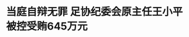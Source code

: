 <!DOCTYPE html>
<html lang="zh-CN">

<head>
    
<title>当庭自辩无罪 足协纪委会原主任王小平被控受贿645万元_腾讯新闻</title>
<meta name="keywords" content="王小平,中国足协,受贿罪,受贿,足协纪委会,中国足协纪律委员会,中国国家男子足球队">
<meta name="description" content="中国足球领域系列腐败案目前已进入收尾阶段，其中罕见出现被告人自辩无罪的个案。据财新社报道，中国足球协会纪律委员会原主任王小平被查已经两年，他被控受贿罪，2025年4月在湖北省松滋市法院进行了一审。据了解，检方指控其涉案金额为645万元，不过，王小平自辩无罪，辩护律师也做了无罪辩护。自2022年11月中国国家男子足...">
<meta name="author" content="腾讯网">
<meta name="copyright" content="Copyright 1998 - 2025 Tencent. All Rights Reserved">
<meta property="og:type" content="news" />

<meta property="og:title" content="当庭自辩无罪 足协纪委会原主任王小平被控受贿645万元_腾讯新闻" />
<meta property="og:description" content="中国足球领域系列腐败案目前已进入收尾阶段，其中罕见出现被告人自辩无罪的个案。据财新社报道，中国足球协会纪律委员会原主任王小平被查已经两年，他被控受贿罪，2025年4月在湖北省松滋市法院进行了一审。据了解，检方指控其涉案金额为645万元，不过，王小平自辩无罪，辩护律师也做了无罪辩护。自2022年11月中国国家男子足..." />
<meta property="og:url" content="https://news.qq.com/rain/a/20250525A063UB00" />
<meta property="og:image" content="https://inews.gtimg.com/om_ls/Ol6H6Nyrha23kIiIeX8xKJhyB3DNr0HAMlbUqHG9RQZmQAA_640330/0" />
<meta property="article:author" content="北京日报客户端" />
<meta property="article:published_time" content="2025-05-25 19:43:15" />
<meta property="category" content="politics" />

<meta name="baidu-site-verification" content="jJeIJ5X7pP" />
    <meta charset="utf-8" />
<meta http-equiv="X-UA-Compatible" content="IE=Edge" />
<meta name="viewport" content="width=device-width, initial-scale=1, shrink-to-fit=no" />
<link rel="dns-prefetch" href="mat1.gtimg.com">
<link rel="dns-prefetch" href="i.news.qq.com">
<link rel="shortcut icon" href="https://mat1.gtimg.com/qqcdn/qqindex2021/favicon.ico">
<script nomodule="true" src="https://mat1.gtimg.com/qqcdn/qqindex2021/common-static/20240515201444/core3-37-1.min.js"></script>
<script>
  try {
    if (!window.IntersectionObserver) {
      var observerScript = document.createElement('script');
      observerScript.src = "https://mat1.gtimg.com/qqcdn/qqindex2021/common-static/20241024141058/intersection-observer-polyfill.js";
      document.head.appendChild(observerScript);
    }
  } catch (error) {}
</script>

<script>
  try {
    if (!Element.prototype.scrollTo) {
      var scrollScript = document.createElement('script');
      scrollScript.src = "https://mat1.gtimg.com/qqcdn/qqindex2021/common-static/20241025153001/scroll-behavior-polyfill.js";
      document.head.appendChild(scrollScript);
    }
  } catch (error) {}
</script>
<script>
  try {
    if ('scrollRestoration' in window.history) {
      window.history.scrollRestoration = 'manual';
    }
    window.isPcClient = Boolean(window.electron) && (
      window.navigator.userAgent.indexOf('pc-client') > 0 ||
      window.navigator.userAgent.indexOf('TencentNews') > 0
    );
  } catch {}
</script>
<script>
  try {
    if (window.isPcClient) {
      var bodyStyle = document.createElement('style');
      bodyStyle.innerText = 'body{ zoom: 0.95 }';
      document.head.appendChild(bodyStyle);
    }
  } catch {}
</script>
<script>
  window.DATA = {"url":"https://view.inews.qq.com/a/20250525A063UB00","article_id":"20250525A063UB00","article_type":"0","title":"当庭自辩无罪 足协纪委会原主任王小平被控受贿645万元","desc":"中国足球领域系列腐败案目前已进入收尾阶段，其中罕见出现被告人自辩无罪的个案。据财新社报道，中国足球协会纪律委员会原主任王小平被查已经两年，他被控受贿罪，2025年4月在湖北省松滋市法院进行了一审。据了解，检方指控其涉案金额为645万元，不过，王小平自辩无罪，辩护律师也做了无罪辩护。自2022年11月中国国家男子足...","iNewsRecommendLevel":1,"abstract":"中国足球领域系列腐败案目前已进入收尾阶段，其中罕见出现被告人自辩无罪的个案。据财新社报道，中国足球协会纪律委员会原主任王小平被查已经两年，他被控受贿罪，2025年4月在湖北省松滋市法院进行了一审。据了解，检方指控其涉案金额为645万元，不过，王小平自辩无罪，辩护律师也做了无罪辩护。自2022年11月中国国家男子足...","catalog1":"politics","ad_channel_sign":"news","introduction":"","media":"北京日报客户端","media_id":"5109679","pubtime":"2025-05-25 19:43:15","comment_id":"8414773279","political":0,"cmsId":"20250525A063UB00","cms_id":"20250525A063UB00","closeAllAd":0,"closeAllFavorite":false,"originContent":{"directory":{"ai_list":null,"enable":2,"list":null},"text":"\u003cdiv class=\"rich_media_content\"\u003e\u003c!--NO_AD_ERROR_2--\u003e\u003cp\u003e中国足球领域系列腐败案目前已进入收尾阶段，其中罕见出现被告人自辩无罪的个案。据财新社报道，中国足球协会纪律委员会原主任王小平被查已经两年，他被控受贿罪，2025年4月在湖北省松滋市法院进行了一审。据了解，检方指控其涉案金额为645万元，不过，王小平自辩无罪，辩护律师也做了无罪辩护。\u003c!--NO_AD_0--\u003e\u003c!--EOP_0--\u003e\u003c/p\u003e\u003c!--PARAGRAPH_0--\u003e\n\u003cfigure class=\"image\"\u003e\u003c!--IMG_0--\u003e\n\u003cfigcaption contenteditable=\"false\"\u003e\u003c/figcaption\u003e\n\u003c/figure\u003e\n\u003cp\u003e自2022年11月中国国家男子足球队原主教练\u003c!--VERTICAL_CARD_BEGIN_0--\u003e李铁\u003c!--VERTICAL_CARD_END_0--\u003e官宣被查以来，本轮足坛反腐共有14名曾在中国足协系统任职的中高管理层或教练员落马，其中绝大多数已有司法进展披露。据了解，王小平案争议巨大，其被移交检察院后即翻供，否认受贿。控辩双方对罪与非罪的分歧明显，故案件进展缓慢。\u003c!--NO_AD_1--\u003e\u003c!--EOP_1--\u003e\u003c/p\u003e\u003c!--PARAGRAPH_1--\u003e\n\u003cp\u003e王小平，1982年毕业于北京体育学院。曾任中国足协纪律委员会主任，\u003c!--SECURE_LINK_BEGIN_0--\u003e中国政法大学\u003c!--SECURE_LINK_END_0--\u003e体育法研究中心教授。\u003c/p\u003e\n\u003cp\u003e2023年3月，王小平涉嫌严重违法，接受中央纪委国家监委驻国家体育总局纪检监察组和湖北省监委监察调查。2023年9月，王小平被移送检察机关。\u003c!--NO_AD_2--\u003e\u003c!--EOP_2--\u003e\u003c!--NO_AD_3--\u003e\u003c!--EOP_3--\u003e\u003c!--NO_AD_4--\u003e\u003c!--EOP_4--\u003e\u003c/p\u003e\u003c!--PARAGRAPH_4--\u003e\u003c!--PARAGRAPH_3--\u003e\u003c!--PARAGRAPH_2--\u003e\u003cp class=\"luokuan\" style=\"text-indent: 0\"\u003e\u003cstrong\u003e来源：京报体育\u003c/strong\u003e\u003c/p\u003e\u003cp class=\"luokuan\" style=\"text-indent: 0\"\u003e\u003cstrong\u003e记者：李立\u003c/strong\u003e\u003c/p\u003e\u003cstyle\u003e.rich_media_content{--news-tabel-th-night-color: #444444;--news-font-day-color: #333;--news-font-night-color: #d9d9d9;--news-bottom-distance: 22px}.rich_media_content p:not([data-exeditor-arbitrary-box=image-box]){letter-spacing:.5px;line-height:30px;margin-bottom:var(--news-bottom-distance);word-wrap:break-word}.rich_media_content{color:var(--news-font-day-color);font-size:18px}@media(prefers-color-scheme:dark){body:not([data-weui-theme=light]):not([dark-mode-disable=true]) .rich_media_content p:not([data-exeditor-arbitrary-box=image-box]){letter-spacing:.5px;line-height:30px;margin-bottom:var(--news-bottom-distance);word-wrap:break-word}body:not([data-weui-theme=light]):not([dark-mode-disable=true]) .rich_media_content{color:var(--news-font-night-color)}}.data_color_scheme_dark .rich_media_content p:not([data-exeditor-arbitrary-box=image-box]){letter-spacing:.5px;line-height:30px;margin-bottom:var(--news-bottom-distance);word-wrap:break-word}.data_color_scheme_dark .rich_media_content{color:var(--news-font-night-color)}.data_color_scheme_dark .rich_media_content{font-size:18px}.rich_media_content p[data-exeditor-arbitrary-box=image-box]{margin-bottom:11px}.rich_media_content\u003ediv:not(.qnt-video),.rich_media_content\u003esection{margin-bottom:var(--news-bottom-distance)}.rich_media_content hr{margin-bottom:var(--news-bottom-distance)}.rich_media_content .link_list{margin:0;margin-top:20px;min-height:0!important}.rich_media_content blockquote{background:#f9f9f9;border-left:6px solid #ccc;margin:1.5em 10px;padding:.5em 10px}.rich_media_content blockquote p{margin-bottom:0!important}.data_color_scheme_dark .rich_media_content blockquote{background:#323232}@media(prefers-color-scheme:dark){body:not([data-weui-theme=light]):not([dark-mode-disable=true]) .rich_media_content blockquote{background:#323232}}.rich_media_content ol[data-ex-list]{--ol-start: 1;--ol-list-style-type: decimal;list-style-type:none;counter-reset:olCounter calc(var(--ol-start,1) - 1);position:relative}.rich_media_content ol[data-ex-list]\u003eli\u003e:first-child::before{content:counter(olCounter,var(--ol-list-style-type)) '. ';counter-increment:olCounter;font-variant-numeric:tabular-nums;display:inline-block}.rich_media_content ul[data-ex-list]{--ul-list-style-type: circle;list-style-type:none;position:relative}.rich_media_content ul[data-ex-list].nonUnicode-list-style-type\u003eli\u003e:first-child::before{content:var(--ul-list-style-type) ' ';font-variant-numeric:tabular-nums;display:inline-block;transform:scale(0.5)}.rich_media_content ul[data-ex-list].unicode-list-style-type\u003eli\u003e:first-child::before{content:var(--ul-list-style-type) ' ';font-variant-numeric:tabular-nums;display:inline-block;transform:scale(0.8)}.rich_media_content ol:not([data-ex-list]){padding-left:revert}.rich_media_content ul:not([data-ex-list]){padding-left:revert}.rich_media_content table{display:table;border-collapse:collapse;margin-bottom:var(--news-bottom-distance)}.rich_media_content table th,.rich_media_content table td{word-wrap:break-word;border:1px solid #ddd;white-space:nowrap;padding:2px 5px}.rich_media_content table th{font-weight:700;background-color:#f0f0f0;text-align:left}.rich_media_content table p{margin-bottom:0!important}.data_color_scheme_dark .rich_media_content table th{background:var(--news-tabel-th-night-color)}@media(prefers-color-scheme:dark){body:not([data-weui-theme=light]):not([dark-mode-disable=true]) .rich_media_content table th{background:var(--news-tabel-th-night-color)}}.rich_media_content .qqnews_image_desc,.rich_media_content p[type=om-image-desc]{line-height:20px!important;text-align:center!important;font-size:14px!important;color:#666!important}.rich_media_content div[data-exeditor-arbitrary-box=wrap]:not([data-exeditor-arbitrary-box-special-style]){max-width:100%}.rich_media_content .qqnews-content{--wmfont: 0;--wmcolor: transparent;font-size:var(--wmfont);color:var(--wmcolor);line-height:var(--wmfont)!important;margin-bottom:var(--wmfont)!important}.rich_media_content .qqnews_sign_emphasis{background:#f7f7f7}.rich_media_content .qqnews_sign_emphasis ol{word-wrap:break-word;border:none;color:#5c5c5c;line-height:28px;list-style:none;margin:14px 0 6px;padding:16px 15px 4px}.rich_media_content .qqnews_sign_emphasis p{margin-bottom:12px!important}.rich_media_content .qqnews_sign_emphasis ol\u003eli\u003ep{padding-left:30px}.rich_media_content .qqnews_sign_emphasis ol\u003eli{list-style:none}.rich_media_content .qqnews_sign_emphasis ol\u003eli\u003ep:first-child::before{margin-left:-30px;content:counter(olCounter,decimal) ''!important;counter-increment:olCounter!important;font-variant-numeric:tabular-nums!important;background:#37f;border-radius:2px;color:#fff;font-size:15px;font-style:normal;text-align:center;line-height:18px;width:18px;height:18px;margin-right:12px;position:relative;top:-1px}.data_color_scheme_dark .rich_media_content .qqnews_sign_emphasis{background:#262626}.data_color_scheme_dark .rich_media_content .qqnews_sign_emphasis ol\u003eli\u003ep{color:#a9a9a9}@media(prefers-color-scheme:dark){body:not([data-weui-theme=light]):not([dark-mode-disable=true]) .rich_media_content .qqnews_sign_emphasis{background:#262626}body:not([data-weui-theme=light]):not([dark-mode-disable=true]) .rich_media_content .qqnews_sign_emphasis ol\u003eli\u003ep{color:#a9a9a9}}.rich_media_content h1,.rich_media_content h2,.rich_media_content h3,.rich_media_content h4,.rich_media_content h5,.rich_media_content h6{margin-bottom:var(--news-bottom-distance);font-weight:700}.rich_media_content h1{font-size:20px}.rich_media_content h2,.rich_media_content h3{font-size:19px}.rich_media_content h4,.rich_media_content h5,.rich_media_content h6{font-size:18px}.rich_media_content li:empty{display:none}.rich_media_content ul,.rich_media_content ol{margin-bottom:var(--news-bottom-distance)}.rich_media_content div\u003ep:only-child{margin-bottom:0!important}.rich_media_content .cms-cke-widget-title-wrap p{margin-bottom:0!important}\u003c/style\u003e\u003c/div\u003e","version":"v2"},"originAttribute":{"IMG_0":{"bigOrigUrl":"https://inews.gtimg.com/om_bt/OVHrMTaqlh1gPevPudJOvkDlR9wTEZEVReQM9YHXCkodYAA/0","compressUrl":"https://inews.gtimg.com/om_bt/OVHrMTaqlh1gPevPudJOvkDlR9wTEZEVReQM9YHXCkodYAA/641","desc":"","fullPic":"1","height":418,"imgurl0":"https://inews.gtimg.com/om_bt/OVHrMTaqlh1gPevPudJOvkDlR9wTEZEVReQM9YHXCkodYAA/0","imgurl1000":"https://inews.gtimg.com/om_bt/OVHrMTaqlh1gPevPudJOvkDlR9wTEZEVReQM9YHXCkodYAA/1000","islong":0,"origUrl":"https://inews.gtimg.com/om_bt/OVHrMTaqlh1gPevPudJOvkDlR9wTEZEVReQM9YHXCkodYAA/641","size":71,"style":"width: 100%","thumb":"https://inews.gtimg.com/om_bt/OVHrMTaqlh1gPevPudJOvkDlR9wTEZEVReQM9YHXCkodYAA_181x181s/0","url":"https://inews.gtimg.com/om_bt/OVHrMTaqlh1gPevPudJOvkDlR9wTEZEVReQM9YHXCkodYAA/641","width":641},"VERTICAL_CARD_BEGIN_0":{"a_version":"21_android_7.4.57","desc":"李铁","detail_url":"qqnews://article_9528?act=ai_chat\u0026vertical_card_type=ai\u0026vertical_card_desc=%E6%9D%8E%E9%93%81\u0026a_version=21_android_7.4.57\u0026i_version=11.0_qqnews_7.4.70","i_version":"11.0_qqnews_7.4.70","previous_context":"年，他被控受贿罪，2025年4月在湖北省松滋市法院进行了一审。据了解，检方指控其涉案金额为645万元，不过，王小平自辩无罪，辩护律师也做了无罪辩护。\n\n\n\n自2022年11月中国国家男子足球队原主教练","subsequent_context":"官宣被查以来，本轮足坛反腐共有14名曾在中国足协系统任职的中高管理层或教练员落马，其中绝大多数已有司法进展披露。据了解，王小平案争议巨大，其被移交检察院后即翻供，否认受贿。控辩双方对罪与非罪的分歧明显","type":"ai","url":"qqnews://article_9528?act=ai_chat\u0026vertical_card_type=ai\u0026vertical_card_desc=%E6%9D%8E%E9%93%81\u0026jumpinfo=%7B%22scene%22%3A%22algo_scribe_words%22%2C%22sentence%22%3A%22%E6%9D%8E%E9%93%81%22%2C%22sentenceContext%22%3A%22%E5%B9%B4%EF%BC%8C%E4%BB%96%E8%A2%AB%E6%8E%A7%E5%8F%97%E8%B4%BF%E7%BD%AA%EF%BC%8C2025%E5%B9%B44%E6%9C%88%E5%9C%A8%E6%B9%96%E5%8C%97%E7%9C%81%E6%9D%BE%E6%BB%8B%E5%B8%82%E6%B3%95%E9%99%A2%E8%BF%9B%E8%A1%8C%E4%BA%86%E4%B8%80%E5%AE%A1%E3%80%82%E6%8D%AE%E4%BA%86%E8%A7%A3%EF%BC%8C%E6%A3%80%E6%96%B9%E6%8C%87%E6%8E%A7%E5%85%B6%E6%B6%89%E6%A1%88%E9%87%91%E9%A2%9D%E4%B8%BA645%E4%B8%87%E5%85%83%EF%BC%8C%E4%B8%8D%E8%BF%87%EF%BC%8C%E7%8E%8B%E5%B0%8F%E5%B9%B3%E8%87%AA%E8%BE%A9%E6%97%A0%E7%BD%AA%EF%BC%8C%E8%BE%A9%E6%8A%A4%E5%BE%8B%E5%B8%88%E4%B9%9F%E5%81%9A%E4%BA%86%E6%97%A0%E7%BD%AA%E8%BE%A9%E6%8A%A4%E3%80%82%5Cn%5Cn%5Cn%5Cn%E8%87%AA2022%E5%B9%B411%E6%9C%88%E4%B8%AD%E5%9B%BD%E5%9B%BD%E5%AE%B6%E7%94%B7%E5%AD%90%E8%B6%B3%E7%90%83%E9%98%9F%E5%8E%9F%E4%B8%BB%E6%95%99%E7%BB%83%7B%E6%9D%8E%E9%93%81%7D%E5%AE%98%E5%AE%A3%E8%A2%AB%E6%9F%A5%E4%BB%A5%E6%9D%A5%EF%BC%8C%E6%9C%AC%E8%BD%AE%E8%B6%B3%E5%9D%9B%E5%8F%8D%E8%85%90%E5%85%B1%E6%9C%8914%E5%90%8D%E6%9B%BE%E5%9C%A8%E4%B8%AD%E5%9B%BD%E8%B6%B3%E5%8D%8F%E7%B3%BB%E7%BB%9F%E4%BB%BB%E8%81%8C%E7%9A%84%E4%B8%AD%E9%AB%98%E7%AE%A1%E7%90%86%E5%B1%82%E6%88%96%E6%95%99%E7%BB%83%E5%91%98%E8%90%BD%E9%A9%AC%EF%BC%8C%E5%85%B6%E4%B8%AD%E7%BB%9D%E5%A4%A7%E5%A4%9A%E6%95%B0%E5%B7%B2%E6%9C%89%E5%8F%B8%E6%B3%95%E8%BF%9B%E5%B1%95%E6%8A%AB%E9%9C%B2%E3%80%82%E6%8D%AE%E4%BA%86%E8%A7%A3%EF%BC%8C%E7%8E%8B%E5%B0%8F%E5%B9%B3%E6%A1%88%E4%BA%89%E8%AE%AE%E5%B7%A8%E5%A4%A7%EF%BC%8C%E5%85%B6%E8%A2%AB%E7%A7%BB%E4%BA%A4%E6%A3%80%E5%AF%9F%E9%99%A2%E5%90%8E%E5%8D%B3%E7%BF%BB%E4%BE%9B%EF%BC%8C%E5%90%A6%E8%AE%A4%E5%8F%97%E8%B4%BF%E3%80%82%E6%8E%A7%E8%BE%A9%E5%8F%8C%E6%96%B9%E5%AF%B9%E7%BD%AA%E4%B8%8E%E9%9D%9E%E7%BD%AA%E7%9A%84%E5%88%86%E6%AD%A7%E6%98%8E%E6%98%BE%22%2C%22source%22%3A%22article_sharepage_scribewords%22%7D","urls":{"qqcom":{"pc_url":"qqnews://article_9528?act=ai_chat\u0026vertical_card_type=ai\u0026vertical_card_desc=%E6%9D%8E%E9%93%81\u0026jumpinfo=%7B%22scene%22%3A%22algo_scribe_words%22%2C%22sentence%22%3A%22%E6%9D%8E%E9%93%81%22%2C%22sentenceContext%22%3A%22%E5%B9%B4%EF%BC%8C%E4%BB%96%E8%A2%AB%E6%8E%A7%E5%8F%97%E8%B4%BF%E7%BD%AA%EF%BC%8C2025%E5%B9%B44%E6%9C%88%E5%9C%A8%E6%B9%96%E5%8C%97%E7%9C%81%E6%9D%BE%E6%BB%8B%E5%B8%82%E6%B3%95%E9%99%A2%E8%BF%9B%E8%A1%8C%E4%BA%86%E4%B8%80%E5%AE%A1%E3%80%82%E6%8D%AE%E4%BA%86%E8%A7%A3%EF%BC%8C%E6%A3%80%E6%96%B9%E6%8C%87%E6%8E%A7%E5%85%B6%E6%B6%89%E6%A1%88%E9%87%91%E9%A2%9D%E4%B8%BA645%E4%B8%87%E5%85%83%EF%BC%8C%E4%B8%8D%E8%BF%87%EF%BC%8C%E7%8E%8B%E5%B0%8F%E5%B9%B3%E8%87%AA%E8%BE%A9%E6%97%A0%E7%BD%AA%EF%BC%8C%E8%BE%A9%E6%8A%A4%E5%BE%8B%E5%B8%88%E4%B9%9F%E5%81%9A%E4%BA%86%E6%97%A0%E7%BD%AA%E8%BE%A9%E6%8A%A4%E3%80%82%5Cn%5Cn%5Cn%5Cn%E8%87%AA2022%E5%B9%B411%E6%9C%88%E4%B8%AD%E5%9B%BD%E5%9B%BD%E5%AE%B6%E7%94%B7%E5%AD%90%E8%B6%B3%E7%90%83%E9%98%9F%E5%8E%9F%E4%B8%BB%E6%95%99%E7%BB%83%7B%E6%9D%8E%E9%93%81%7D%E5%AE%98%E5%AE%A3%E8%A2%AB%E6%9F%A5%E4%BB%A5%E6%9D%A5%EF%BC%8C%E6%9C%AC%E8%BD%AE%E8%B6%B3%E5%9D%9B%E5%8F%8D%E8%85%90%E5%85%B1%E6%9C%8914%E5%90%8D%E6%9B%BE%E5%9C%A8%E4%B8%AD%E5%9B%BD%E8%B6%B3%E5%8D%8F%E7%B3%BB%E7%BB%9F%E4%BB%BB%E8%81%8C%E7%9A%84%E4%B8%AD%E9%AB%98%E7%AE%A1%E7%90%86%E5%B1%82%E6%88%96%E6%95%99%E7%BB%83%E5%91%98%E8%90%BD%E9%A9%AC%EF%BC%8C%E5%85%B6%E4%B8%AD%E7%BB%9D%E5%A4%A7%E5%A4%9A%E6%95%B0%E5%B7%B2%E6%9C%89%E5%8F%B8%E6%B3%95%E8%BF%9B%E5%B1%95%E6%8A%AB%E9%9C%B2%E3%80%82%E6%8D%AE%E4%BA%86%E8%A7%A3%EF%BC%8C%E7%8E%8B%E5%B0%8F%E5%B9%B3%E6%A1%88%E4%BA%89%E8%AE%AE%E5%B7%A8%E5%A4%A7%EF%BC%8C%E5%85%B6%E8%A2%AB%E7%A7%BB%E4%BA%A4%E6%A3%80%E5%AF%9F%E9%99%A2%E5%90%8E%E5%8D%B3%E7%BF%BB%E4%BE%9B%EF%BC%8C%E5%90%A6%E8%AE%A4%E5%8F%97%E8%B4%BF%E3%80%82%E6%8E%A7%E8%BE%A9%E5%8F%8C%E6%96%B9%E5%AF%B9%E7%BD%AA%E4%B8%8E%E9%9D%9E%E7%BD%AA%E7%9A%84%E5%88%86%E6%AD%A7%E6%98%8E%E6%98%BE%22%2C%22source%22%3A%22article_sharepage_scribewords%22%7D"},"web":{"h5_url":"qqnews://article_9528?act=ai_chat\u0026vertical_card_type=ai\u0026vertical_card_desc=%E6%9D%8E%E9%93%81\u0026jumpinfo=%7B%22scene%22%3A%22algo_scribe_words%22%2C%22sentence%22%3A%22%E6%9D%8E%E9%93%81%22%2C%22sentenceContext%22%3A%22%E5%B9%B4%EF%BC%8C%E4%BB%96%E8%A2%AB%E6%8E%A7%E5%8F%97%E8%B4%BF%E7%BD%AA%EF%BC%8C2025%E5%B9%B44%E6%9C%88%E5%9C%A8%E6%B9%96%E5%8C%97%E7%9C%81%E6%9D%BE%E6%BB%8B%E5%B8%82%E6%B3%95%E9%99%A2%E8%BF%9B%E8%A1%8C%E4%BA%86%E4%B8%80%E5%AE%A1%E3%80%82%E6%8D%AE%E4%BA%86%E8%A7%A3%EF%BC%8C%E6%A3%80%E6%96%B9%E6%8C%87%E6%8E%A7%E5%85%B6%E6%B6%89%E6%A1%88%E9%87%91%E9%A2%9D%E4%B8%BA645%E4%B8%87%E5%85%83%EF%BC%8C%E4%B8%8D%E8%BF%87%EF%BC%8C%E7%8E%8B%E5%B0%8F%E5%B9%B3%E8%87%AA%E8%BE%A9%E6%97%A0%E7%BD%AA%EF%BC%8C%E8%BE%A9%E6%8A%A4%E5%BE%8B%E5%B8%88%E4%B9%9F%E5%81%9A%E4%BA%86%E6%97%A0%E7%BD%AA%E8%BE%A9%E6%8A%A4%E3%80%82%5Cn%5Cn%5Cn%5Cn%E8%87%AA2022%E5%B9%B411%E6%9C%88%E4%B8%AD%E5%9B%BD%E5%9B%BD%E5%AE%B6%E7%94%B7%E5%AD%90%E8%B6%B3%E7%90%83%E9%98%9F%E5%8E%9F%E4%B8%BB%E6%95%99%E7%BB%83%7B%E6%9D%8E%E9%93%81%7D%E5%AE%98%E5%AE%A3%E8%A2%AB%E6%9F%A5%E4%BB%A5%E6%9D%A5%EF%BC%8C%E6%9C%AC%E8%BD%AE%E8%B6%B3%E5%9D%9B%E5%8F%8D%E8%85%90%E5%85%B1%E6%9C%8914%E5%90%8D%E6%9B%BE%E5%9C%A8%E4%B8%AD%E5%9B%BD%E8%B6%B3%E5%8D%8F%E7%B3%BB%E7%BB%9F%E4%BB%BB%E8%81%8C%E7%9A%84%E4%B8%AD%E9%AB%98%E7%AE%A1%E7%90%86%E5%B1%82%E6%88%96%E6%95%99%E7%BB%83%E5%91%98%E8%90%BD%E9%A9%AC%EF%BC%8C%E5%85%B6%E4%B8%AD%E7%BB%9D%E5%A4%A7%E5%A4%9A%E6%95%B0%E5%B7%B2%E6%9C%89%E5%8F%B8%E6%B3%95%E8%BF%9B%E5%B1%95%E6%8A%AB%E9%9C%B2%E3%80%82%E6%8D%AE%E4%BA%86%E8%A7%A3%EF%BC%8C%E7%8E%8B%E5%B0%8F%E5%B9%B3%E6%A1%88%E4%BA%89%E8%AE%AE%E5%B7%A8%E5%A4%A7%EF%BC%8C%E5%85%B6%E8%A2%AB%E7%A7%BB%E4%BA%A4%E6%A3%80%E5%AF%9F%E9%99%A2%E5%90%8E%E5%8D%B3%E7%BF%BB%E4%BE%9B%EF%BC%8C%E5%90%A6%E8%AE%A4%E5%8F%97%E8%B4%BF%E3%80%82%E6%8E%A7%E8%BE%A9%E5%8F%8C%E6%96%B9%E5%AF%B9%E7%BD%AA%E4%B8%8E%E9%9D%9E%E7%BD%AA%E7%9A%84%E5%88%86%E6%AD%A7%E6%98%8E%E6%98%BE%22%2C%22source%22%3A%22article_sharepage_scribewords%22%7D"}}},"VERTICAL_CARD_END_0":{"show_type":"6"}},"selfDeclare":{},"userAddress":"北京","card":{"chlid":"5109679","chlname":"北京日报客户端","desc":"爱北京、关注北京、读北京","icon":"http://inews.gtimg.com/newsapp_ls/0/15492644431_200200/0","msgEntry":1,"uin":"ec05a9284718482f475924aaa4396362fa","update_frequency":"0","vip_desc":"北京日报客户端官方账号","vip_icon_night":"http://inews.gtimg.com/newsapp_ls/0/14876049528/0","vip_place":"left","vip_type":"30013","vip_icon":"http://inews.gtimg.com/newsapp_ls/0/14876049251/0","vip_type_new":"30013","suid":"8QMf13tc7owdvT/Y","liveInfo":{"roomID":"1444081001","roomStatus":"2","cms_id":"RLV2025041200299300","article_type":"102"},"cpLevel":1},"interationCount":{"like":3,"collect":2,"share":5},"payment_info":{},"article_is_pay":false,"payment_column_info_v1":{"is_column_pay":false,"read_count_all":0},"tag_info_item":null,"contentWordsNum":374,"extraProperty":{"FeedbackDetailDisableInsert":1,"zanSkinType":""},"relateWelfare":{},"aiSwitch":true,"isOversize":false,"videoArr":[]};
</script>
<script>
  window.channelInfo = {"channelConfig":{"channelNav":[{"_auto_id":"1","active_alien_img":"","alien_img":"","channel_id":"news_news_home","is_local":"0","link":"https://www.qq.com","name_cn":"首页","name_en":"home"},{"_auto_id":"2","active_alien_img":"","alien_img":"","channel_id":"news_news_top","is_local":"0","link":"","name_cn":"要闻","name_en":"news"},{"_auto_id":"4","active_alien_img":"","alien_img":"","channel_id":"news_news_bj","is_local":"1","link":"","name_cn":"北京","name_en":"bj"},{"_auto_id":"5","active_alien_img":"","alien_img":"","channel_id":"news_news_finance","is_local":"0","link":"","name_cn":"财经","name_en":"finance"},{"_auto_id":"6","active_alien_img":"","alien_img":"","channel_id":"news_news_tech","is_local":"0","link":"","name_cn":"科技","name_en":"tech"},{"_auto_id":"7","active_alien_img":"","alien_img":"","channel_id":"tv","is_local":"0","link":"https://v.qq.com/channel/tv/?ptag=qqnews","name_cn":"电视剧","name_en":"tv"},{"_auto_id":"8","active_alien_img":"","alien_img":"","channel_id":"news_news_qa","is_local":"0","link":"","name_cn":"热问","name_en":"qa"},{"_auto_id":"9","active_alien_img":"","alien_img":"","channel_id":"news_news_ent","is_local":"0","link":"","name_cn":"娱乐","name_en":"ent"},{"_auto_id":"10","active_alien_img":"","alien_img":"","channel_id":"variety","is_local":"0","link":"https://v.qq.com/channel/variety/?ptag=qqnews","name_cn":"综艺","name_en":"variety"},{"_auto_id":"11","active_alien_img":"","alien_img":"","channel_id":"news_news_sports","is_local":"0","link":"","name_cn":"体育","name_en":"sports"},{"_auto_id":"13","active_alien_img":"","alien_img":"","channel_id":"news_news_nba","is_local":"0","link":"","name_cn":"NBA","name_en":"nba"},{"_auto_id":"14","active_alien_img":"","alien_img":"","channel_id":"news_news_world","is_local":"0","link":"","name_cn":"国际","name_en":"world"},{"_auto_id":"15","active_alien_img":"","alien_img":"","channel_id":"news_news_mil","is_local":"0","link":"","name_cn":"军事","name_en":"milite"},{"_auto_id":"16","active_alien_img":"","alien_img":"","channel_id":"news_news_auto","is_local":"0","link":"","name_cn":"汽车","name_en":"auto"},{"_auto_id":"17","active_alien_img":"","alien_img":"","channel_id":"news_news_house","is_local":"0","link":"","name_cn":"房产","name_en":"house"},{"_auto_id":"18","active_alien_img":"","alien_img":"","channel_id":"news_news_edu","is_local":"0","link":"","name_cn":"教育","name_en":"edu"},{"_auto_id":"19","active_alien_img":"","alien_img":"","channel_id":"news_news_antip","is_local":"0","link":"","name_cn":"健康","name_en":"health"},{"_auto_id":"20","active_alien_img":"","alien_img":"","channel_id":"news_news_video","is_local":"0","link":"","name_cn":"视频","name_en":"video"},{"_auto_id":"21","active_alien_img":"","alien_img":"","channel_id":"news_news_game","is_local":"0","link":"","name_cn":"游戏","name_en":"games"},{"_auto_id":"22","active_alien_img":"","alien_img":"","channel_id":"news_news_nchupin","is_local":"0","link":"","name_cn":"眼界","name_en":"chupin"},{"_auto_id":"24","active_alien_img":"","alien_img":"","channel_id":"news_news_football","is_local":"0","link":"","name_cn":"足球","name_en":"football"},{"_auto_id":"25","active_alien_img":"","alien_img":"","channel_id":"news_news_kepu","is_local":"0","link":"","name_cn":"科学","name_en":"kepu"},{"_auto_id":"26","active_alien_img":"","alien_img":"","channel_id":"news_news_digi","is_local":"0","link":"","name_cn":"数码","name_en":"digi"},{"_auto_id":"28","active_alien_img":"","alien_img":"","channel_id":"ymzx","is_local":"0","link":"https://gamer.qq.com/v2/cloudgame/game/96897?ichannel=txxwpc0Ftxxwpc1","name_cn":"元梦之星","name_en":"news_news_ymzx"},{"_auto_id":"31","active_alien_img":"","alien_img":"","channel_id":"movie","is_local":"0","link":"https://v.qq.com/channel/movie/?ptag=qqnews","name_cn":"电影","name_en":"movie"},{"_auto_id":"32","active_alien_img":"","alien_img":"","channel_id":"news_news_esport","is_local":"0","link":"","name_cn":"电竞","name_en":"esport"},{"_auto_id":"34","active_alien_img":"","alien_img":"","channel_id":"news_news_history","is_local":"0","link":"","name_cn":"历史","name_en":"history"},{"_auto_id":"35","active_alien_img":"","alien_img":"","channel_id":"news_news_baby","is_local":"0","link":"","name_cn":"育儿","name_en":"baby"},{"_auto_id":"36","active_alien_img":"","alien_img":"","channel_id":"hbjy","is_local":"0","link":"https://gp.qq.com/act/a20250421mnqlx/news.shtml","name_cn":"和平精英","name_en":"news_news_hbjy"},{"_auto_id":"37","active_alien_img":"","alien_img":"","channel_id":"cloud_gamer","is_local":"0","link":"https://gamer.qq.com/?ichannel=txxwpc0Ftxxwpc1","name_cn":"云游戏","name_en":"cloud_gamer"},{"_auto_id":"38","active_alien_img":"","alien_img":"","channel_id":"news_news_lic","is_local":"0","link":"","name_cn":"理财","name_en":"finance_licai"},{"_auto_id":"39","active_alien_img":"","alien_img":"","channel_id":"news_news_istock","is_local":"0","link":"","name_cn":"股票","name_en":"finance_stock"},{"_auto_id":"40","active_alien_img":"","alien_img":"","channel_id":"ren_min_shi_pin","is_local":"0","link":"https://news.qq.com/omn/author/8QMd3Hld74cbujbY?tab=om_video","name_cn":"人民视频","name_en":"ren_min_shi_pin"},{"_auto_id":"41","active_alien_img":"","alien_img":"","channel_id":"news_news_weather","is_local":"0","link":"https://tianqi.qq.com/index.htm","name_cn":"天气","name_en":"weather"}]}};
</script>
<script>
  window.articleConfig = {"rightConfig":[{"_auto_id":"1","category_key":"default","modules":"{\"moduleList\":[{\"title\":\"作者其他文章\",\"id\":\"user_article\"},{\"title\":\"精选视频\",\"id\":\"video_album\",\"videoType\":\"tag\",\"videoId\":\"aUepxrtchGM=\",\"isSticky\":0},{\"title\":\"下载条\",\"id\":\"download_banner\",\"isSticky\":1},{\"title\":\"热点榜\",\"id\":\"hot_rank_list\",\"isSticky\":1},{\"title\":\"广告推广\",\"id\":\"ssp_ad_module\",\"category\":\"ad_ssp\",\"loid\":\"109\",\"isSticky\":1},{\"title\":\"广告推广位\",\"id\":\"c2s_ad_module\",\"category\":\"right_c2s\",\"path\":\"QQcom_all_Rectangle-1|QQcom_all_Rectangle-2|QQcom_all_Rectangle-3\",\"isSticky\":1}]}"},{"_auto_id":"2","category_key":"ent","modules":"{\"moduleList\":[{\"title\":\"作者其他文章\",\"id\":\"user_article\"},{\"title\":\"精选视频\",\"id\":\"video_album\",\"videoType\":\"tag\",\"videoId\":\"aUepxrtchGM=\"},{\"title\":\"下载条\",\"id\":\"download_banner\",\"isSticky\":1},{\"title\":\"热点榜\",\"id\":\"hot_rank_list\",\"isSticky\":1},{\"title\":\"广告推广\",\"id\":\"ssp_ad_module\",\"category\":\"ad_ssp\",\"loid\":\"109\",\"isSticky\":1},{\"title\":\"广告推广\",\"id\":\"ssp_ad_module\",\"category\":\"ad_ssp\",\"loid\":\"117\",\"isSticky\":1}]}"},{"_auto_id":"3","category_key":"game","modules":"{\"moduleList\":[{\"title\":\"作者其他文章\",\"id\":\"user_article\"},{\"title\":\"精选视频\",\"id\":\"video_album\",\"videoType\":\"tag\",\"videoId\":\"aUepxrtchGM=\"},{\"title\":\"热门游戏\",\"id\":\"recommend_game\",\"isSticky\":0},{\"title\":\"下载条\",\"id\":\"download_banner\",\"isSticky\":1},{\"title\":\"热点榜\",\"id\":\"hot_rank_list\",\"isSticky\":1},{\"title\":\"广告推广\",\"id\":\"ssp_ad_module\",\"category\":\"ad_ssp\",\"loid\":\"109\",\"isSticky\":1},{\"title\":\"广告推广位\",\"id\":\"c2s_ad_module\",\"category\":\"right_c2s\",\"path\":\"QQcom_all_Rectangle-1|QQcom_all_Rectangle-2|QQcom_all_Rectangle-3\",\"isSticky\":1}]}"},{"_auto_id":"4","category_key":"tech","modules":"{\"moduleList\":[{\"title\":\"作者其他文章\",\"id\":\"user_article\"},{\"title\":\"精选视频\",\"id\":\"video_album\",\"videoType\":\"tag\",\"videoId\":\"aUepxrtchGM=\"},{\"title\":\"下载条\",\"id\":\"download_banner\",\"isSticky\":1},{\"title\":\"热点榜\",\"id\":\"hot_rank_list\",\"isSticky\":1},{\"title\":\"广告推广\",\"id\":\"ssp_ad_module\",\"category\":\"ad_ssp\",\"loid\":\"109\",\"isSticky\":1},{\"title\":\"广告推广位\",\"id\":\"c2s_ad_module\",\"category\":\"right_c2s\",\"path\":\"QQcom_all_Rectangle-1|QQcom_all_Rectangle-2|QQcom_all_Rectangle-3\",\"isSticky\":1}]}"},{"_auto_id":"5","category_key":"finance","modules":"{\"moduleList\":[{\"title\":\"作者其他文章\",\"id\":\"user_article\"},{\"title\":\"精选视频\",\"id\":\"video_album\",\"videoType\":\"tag\",\"videoId\":\"aUepxrtchGM=\"},{\"title\":\"下载条\",\"id\":\"download_banner\",\"isSticky\":1},{\"title\":\"热点榜\",\"id\":\"hot_rank_list\",\"isSticky\":1},{\"title\":\"广告推广\",\"id\":\"ssp_ad_module\",\"category\":\"ad_ssp\",\"loid\":\"109\",\"isSticky\":1},{\"title\":\"广告推广位\",\"id\":\"c2s_ad_module\",\"category\":\"right_c2s\",\"path\":\"QQcom_all_Rectangle-1|QQcom_all_Rectangle-2|QQcom_all_Rectangle-3\",\"isSticky\":1}]}"},{"_auto_id":"6","category_key":"news","modules":"{\"moduleList\":[{\"title\":\"作者其他文章\",\"id\":\"user_article\"},{\"title\":\"精选视频\",\"id\":\"video_album\",\"videoType\":\"tag\",\"videoId\":\"aUepxrtchGM=\"},{\"title\":\"下载条\",\"id\":\"download_banner\",\"isSticky\":1},{\"title\":\"热点榜\",\"id\":\"hot_rank_list\",\"isSticky\":1},{\"title\":\"广告推广\",\"id\":\"ssp_ad_module\",\"category\":\"ad_ssp\",\"loid\":\"109\",\"isSticky\":1},{\"title\":\"广告推广位\",\"id\":\"c2s_ad_module\",\"category\":\"right_c2s\",\"path\":\"QQcom_all_Rectangle-1|QQcom_all_Rectangle-2|QQcom_all_Rectangle-3\",\"isSticky\":1}]}"},{"_auto_id":"7","category_key":"fashion","modules":"{\"moduleList\":[{\"title\":\"作者其他文章\",\"id\":\"user_article\"},{\"title\":\"精选视频\",\"id\":\"video_album\",\"videoType\":\"tag\",\"videoId\":\"aUepxrtchGM=\"},{\"title\":\"下载条\",\"id\":\"download_banner\",\"isSticky\":1},{\"title\":\"热点榜\",\"id\":\"hot_rank_list\",\"isSticky\":1},{\"title\":\"广告推广\",\"id\":\"ssp_ad_module\",\"category\":\"ad_ssp\",\"loid\":\"109\",\"isSticky\":1},{\"title\":\"广告推广位\",\"id\":\"c2s_ad_module\",\"category\":\"right_c2s\",\"path\":\"QQcom_all_Rectangle-1|QQcom_all_Rectangle-2|QQcom_all_Rectangle-3\",\"isSticky\":1}]}"},{"_auto_id":"8","category_key":"sports","modules":"{\"moduleList\":[{\"title\":\"作者其他文章\",\"id\":\"user_article\"},{\"title\":\"精选视频\",\"id\":\"video_album\",\"videoType\":\"tag\",\"videoId\":\"aUepxrtchGM=\"},{\"title\":\"下载条\",\"id\":\"download_banner\",\"isSticky\":1},{\"title\":\"热点榜\",\"id\":\"hot_rank_list\",\"isSticky\":1},{\"title\":\"广告推广\",\"id\":\"ssp_ad_module\",\"category\":\"ad_ssp\",\"loid\":\"109\",\"isSticky\":1},{\"title\":\"广告推广位\",\"id\":\"c2s_ad_module\",\"category\":\"right_c2s\",\"path\":\"QQcom_all_Rectangle-1|QQcom_all_Rectangle-2|QQcom_all_Rectangle-3\",\"isSticky\":1}]}"},{"_auto_id":"9","category_key":"health","modules":"{\"moduleList\":[{\"title\":\"作者其他文章\",\"id\":\"user_article\"},{\"title\":\"精选视频\",\"id\":\"video_album\",\"videoType\":\"tag\",\"videoId\":\"aUepxrtchGM=\"},{\"title\":\"下载条\",\"id\":\"download_banner\",\"isSticky\":1},{\"title\":\"热点榜\",\"id\":\"hot_rank_list\",\"isSticky\":1},{\"title\":\"广告推广\",\"id\":\"ssp_ad_module\",\"category\":\"ad_ssp\",\"loid\":\"109\",\"isSticky\":1},{\"title\":\"广告推广位\",\"id\":\"c2s_ad_module\",\"category\":\"right_c2s\",\"path\":\"QQcom_all_Rectangle-1|QQcom_all_Rectangle-2|QQcom_all_Rectangle-3\",\"isSticky\":1}]}"},{"_auto_id":"10","category_key":"nba","modules":"{\"moduleList\":[{\"title\":\"作者其他文章\",\"id\":\"user_article\"},{\"title\":\"精选视频\",\"id\":\"video_album\",\"videoType\":\"tag\",\"videoId\":\"aUepxrtchGM=\"},{\"title\":\"下载条\",\"id\":\"download_banner\",\"isSticky\":1},{\"title\":\"热点榜\",\"id\":\"hot_rank_list\",\"isSticky\":1},{\"title\":\"广告推广\",\"id\":\"ssp_ad_module\",\"category\":\"ad_ssp\",\"loid\":\"109\",\"isSticky\":1},{\"title\":\"广告推广位\",\"id\":\"c2s_ad_module\",\"category\":\"right_c2s\",\"path\":\"QQcom_all_Rectangle-1|QQcom_all_Rectangle-2|QQcom_all_Rectangle-3\",\"isSticky\":1}]}"},{"_auto_id":"11","category_key":"edu","modules":"{\"moduleList\":[{\"title\":\"作者其他文章\",\"id\":\"user_article\"},{\"title\":\"精选视频\",\"id\":\"video_album\",\"videoType\":\"tag\",\"videoId\":\"aUWpxLNdg2c=\"},{\"title\":\"下载条\",\"id\":\"download_banner\",\"isSticky\":1},{\"title\":\"热点榜\",\"id\":\"hot_rank_list\",\"isSticky\":1},{\"title\":\"广告推广\",\"id\":\"ssp_ad_module\",\"category\":\"ad_ssp\",\"loid\":\"109\",\"isSticky\":1},{\"title\":\"广告推广位\",\"id\":\"c2s_ad_module\",\"category\":\"right_c2s\",\"path\":\"QQcom_all_Rectangle-1|QQcom_all_Rectangle-2|QQcom_all_Rectangle-3\",\"isSticky\":1}]}"},{"_auto_id":"12","category_key":"ad","modules":"{\"moduleList\":[{\"title\":\"广告推广\",\"id\":\"ssp_ad_module\",\"category\":\"ad_ssp\",\"loid\":\"109\",\"isSticky\":1},{\"title\":\"广告推广位\",\"id\":\"c2s_ad_module\",\"category\":\"right_c2s\",\"path\":\"QQcom_all_Rectangle-1|QQcom_all_Rectangle-2|QQcom_all_Rectangle-3\",\"isSticky\":1}]}"}],"tonglanAdConfig":[{"_auto_id":"1","modules":"{\"moduleList\":[{\"title\":\"广告推广位\",\"id\":\"top\",\"category\":\"top_c2s\",\"path\":\"QQcom_all_Width1-1\"},{\"title\":\"广告推广位\",\"id\":\"bottom\",\"category\":\"bottom_c2s\",\"path\":\"QQcom_all_Width1-2\"}]}"}],"bottomConfig":[],"videoAdConfig":[{"_auto_id":"1","normal_time":"10","switch":"1","video_count":"0","video_time":"0"}],"rightGameConfig":[{"_auto_id":"2","desc":"连续登录送游戏钻石，群雄共聚称霸沙城","icon":"https://inews.gtimg.com/newsapp_bt/0/0627161037914_3816/0","link":"https://s.iwan.qq.com/opengame/tenvideo/index.html?hidestatusbar=1&hidetitlebar=1&immersive=1&syswebview=1&landscape=1&gameid=49085&url=https%3A%2F%2Fgz-file.91ninthpalace.com%2Fwzzx%2Findex_tencent_iwan.html%20&ref_ele=90015","name":"王者之心2"},{"_auto_id":"3","desc":"上线送VIP！万人同屏横扫沙城","icon":"https://inews.gtimg.com/newsapp_bt/0/0627155752146_4584/0","link":"https://s.iwan.qq.com/opengame/tenvideo/index.html?hidestatusbar=1&hidetitlebar=1&immersive=1&landscape=1&syswebview=1&gameid=47203&url=https%3A%2F%2Fcqss2login.bigrnet.com%2Fiwan%2Fh5%2Fplay%2Floading&ref_ele=90015","name":"传奇盛世"},{"_auto_id":"4","desc":"超高爆率，经典玩法","icon":"https://inews.gtimg.com/newsapp_bt/0/0627160641137_9103/0","link":"https://s.iwan.qq.com/opengame/tenvideo/index.html?hidestatusbar=1&hidetitlebar=1&immersive=1&syswebview=1&gameid=43803&url=https%3A%2F%2Fsdk.mxzgame.com%2FGames%2Fportal%2F108337%2FTXVApp&ref_ele=90015","name":"新不良人"},{"_auto_id":"6","desc":"超多福利登录即领，海量游戏任你畅玩","icon":"https://inews.gtimg.com/newsapp_bt/0/111315495935_3595/0","link":"https://dldir3.qq.com/minigamefile/webdownloads/QQGameMini_silent_1002020001_cid0.exe","name":"QQ游戏大厅"},{"_auto_id":"7","desc":"纯正经典玩法，欢乐挑战赛火热来袭","icon":"https://inews.gtimg.com/newsapp_bt/0/070918050891_4971/0","link":"https://minigame.qq.com/h5game_frame_test/?appid=200904&ifid=1502020001","name":"欢乐斗地主"},{"_auto_id":"8","desc":"新服大放送，享赚你就来","icon":"https://inews.gtimg.com/newsapp_bt/0/0627154608860_7318/0","link":"https://s.iwan.qq.com/opengame/tenvideo/index.html?hidestatusbar=1&hidetitlebar=1&immersive=1&syswebview=1&landscape=1&gameid=43403&url=https%3A%2F%2Flogin-wxxyx2-bzsc.jikewan.com%2Fgame%2Fcqtxvideo.html&ref_ele=90015","name":"百战沙城"},{"_auto_id":"9","desc":"全新极速版本爽玩！送新武魂转换卡","icon":"https://inews.gtimg.com/newsapp_bt/0/1016115936984_7153/0","link":"https://s.iwan.qq.com/opengame/tenvideo/index.html?hidestatusbar=1&hidetitlebar=1&immersive=1&syswebview=1&gameid=51477&url=https%3A%2F%2Fh5sdk.cdqcwl.com%2Fsdk%2Ftxaiwandefault%2Fce43a6806214ed5b3e2227ca7e99e27a%2F2231&ref_ele=90015","name":"斗罗大陆"},{"_auto_id":"10","desc":"原汁原味，正版授权","icon":"https://inews.gtimg.com/newsapp_bt/0/0627160844946_1794/0","link":"https://s.iwan.qq.com/opengame/tenvideo/index.html?hidetitlebar=1&immersive=1&syswebview=1&landscape=1&gameid=37275&url=https%3A%2F%2Fsdk.mxzgame.com%2FGames%2Fportal%2F100211%2FTXVApp&ref_ele=90015","name":"原始传奇"},{"_auto_id":"11","desc":"登录领神秘巨星，打造巅峰阵容","icon":"https://inews.gtimg.com/newsapp_bt/0/0701170959368_8122/0","link":"https://s.iwan.qq.com/opengame/tenvideo/index.html?hidestatusbar=1&hidetitlebar=1&immersive=1&syswebview=1&gameid=40591&url=https%3A%2F%2Frh.diaigame.com%2Fh5plat%2Fplay%2Fpackage_code%2FP0012462&ref_ele=90015","name":"巅峰冠军足球"},{"_auto_id":"12","desc":"赛季制实时PVP联机对战","icon":"https://inews.gtimg.com/newsapp_bt/0/0701165259701_7142/0","link":"https://s.iwan.qq.com/opengame/tenvideo/index.html?hidestatusbar=1&hidetitlebar=1&immersive=1&syswebview=1&gameid=49634&url=https%3A%2F%2Ffootball.shenshoucdn.com%2Ffootball_new%2Fh5%2Ftxsp%2Findex.html&ref_ele=90015","name":"球场风云"},{"_auto_id":"13","desc":"专注超爽打宝体验","icon":"https://inews.gtimg.com/newsapp_bt/0/0627154956673_3154/0","link":"https://s.iwan.qq.com/opengame/tenvideo/index.html?hidestatusbar=1&hidetitlebar=1&immersive=1&syswebview=1&gameid=41057&url=https%3A%2F%2Fh5apily.fire2333.com%2Fh5sdk%2Ftxshipin%2Findex%2F3200222%2F3200112&ref_ele=90015","name":"传奇至尊"},{"_auto_id":"16","desc":"火爆新服，福利满满","icon":"https://inews.gtimg.com/newsapp_bt/0/0701171307639_4759/0","link":"https://s.iwan.qq.com/opengame/tenvideo/index.html?hidestatusbar=1&hidetitlebar=1&immersive=1&syswebview=1&gameid=50335&url=https%3A%2F%2Fh5-union-cdn.pptgame.cn%2Findex.html%3Ftx_package_id%3D10202%20&ref_ele=90015","name":"火源战纪"},{"_auto_id":"17","desc":"魔幻风格，超大场面","icon":"https://inews.gtimg.com/newsapp_bt/0/0701171500721_6895/0","link":"https://s.iwan.qq.com/opengame/tenvideo/index.html?hidestatusbar=1&hidetitlebar=1&immersive=1&syswebview=1&gameid=33112&url=https%3A%2F%2Fcsjs-tx.ebibi.com%2Fgame%2Fh5iwan-wwzs%2Fmain%2Findex.html&ref_ele=90015","name":"万王之神"},{"_auto_id":"19","desc":"经典神话背景，高清细腻画质","icon":"https://inews.gtimg.com/newsapp_bt/0/0709181543493_4955/0","link":"https://s.iwan.qq.com/opengame/tenvideo/index.html?hidestatusbar=1&hidetitlebar=1&immersive=1&syswebview=1&gameid=39686&url=https%3A%2F%2Fsdk.gz.1253361160.clb.myqcloud.com%2FGames%2Fportal%2F108311%2FTXVApp&ref_ele=90015","name":"凡人神将传"}]};
</script>
<script src="https://mat1.gtimg.com/www/js/emonitor/custom_ed041a23.js" charset="utf-8"></script>
<script>
  try {
    window.emonitorIns = emonitor.create({
      name: 'newsqq_normalArticle',
      atta: {
        name: 'newsqq',
      },
      mode: '007',
    });
  } catch (err) {
    console.warn(err);
  }
</script>
<link href="https://mat1.gtimg.com/qqcdn/qqindex2021/common-static/hel/qqnews-pc-dc_20250515055953/static/css/static.css" rel="stylesheet">

<script>window.__HEL_PRESET_META__={"qqnews-pc-components":{"app":{"id":1366,"name":"qqnews-pc-components","app_group_name":"qqnews-pc-components","proj_ver":{"map":{},"utime":0},"online_version":"qqnews-pc-components_20250515055747","build_version":"qqnews-pc-components_20250520070753","update_at":"2025-05-20T11:08:42.000Z","desc":"set by [init], from container [formal.pc.dc.tj101012] worker [1]"},"version":{"sub_app_name":"qqnews-pc-components","sub_app_version":"qqnews-pc-components_20250520070753","src_map":{"webDirPath":"https://mat1.gtimg.com/qqcdn/qqindex2021/common-static/hel/qqnews-pc-components_20250520070753","htmlIndexSrc":"https://mat1.gtimg.com/qqcdn/qqindex2021/common-static/hel/qqnews-pc-components_20250520070753/index.html","extractMode":"all","iframeSrc":"","chunkCssSrcList":["https://mat1.gtimg.com/qqcdn/qqindex2021/common-static/hel/qqnews-pc-components_20250520070753/static/css/index.css"],"chunkJsSrcList":["https://mat1.gtimg.com/qqcdn/qqindex2021/common-static/hel/qqnews-pc-components_20250520070753/static/js/index.js"],"staticCssSrcList":[],"staticJsSrcList":["https://mat1.gtimg.com/qqcdn/qqindex2021/static/20231212123233/react.production.min.js","https://mat1.gtimg.com/qqcdn/qqindex2021/static/20231212123233/react-dom.production.min.js","https://mat1.gtimg.com/qqcdn/qqindex2021/common-static/hel/hel-base-v16.js"],"relativeCssSrcList":[],"relativeJsSrcList":[],"privCssSrcList":[],"srvModSrcList":[],"srvModSrcIndex":"","headAssetList":[{"tag":"staticScript","append":false,"attrs":{"src":"https://mat1.gtimg.com/qqcdn/qqindex2021/static/20231212123233/react.production.min.js"}},{"tag":"staticScript","append":false,"attrs":{"src":"https://mat1.gtimg.com/qqcdn/qqindex2021/static/20231212123233/react-dom.production.min.js"}},{"tag":"staticScript","append":false,"attrs":{"src":"https://mat1.gtimg.com/qqcdn/qqindex2021/common-static/hel/hel-base-v16.js"}},{"tag":"script","append":true,"attrs":{"src":"https://mat1.gtimg.com/qqcdn/qqindex2021/common-static/hel/qqnews-pc-components_20250520070753/static/js/index.js","defer":""}},{"tag":"link","append":true,"attrs":{"href":"https://mat1.gtimg.com/qqcdn/qqindex2021/common-static/hel/qqnews-pc-components_20250520070753/static/css/index.css","rel":"stylesheet"}}],"bodyAssetList":[]},"update_at":"2025-05-20T11:08:42.000Z","create_at":"2025-05-20T11:08:42.000Z","_worker_id":"1","_is_backup":true}}}</script>
<script>window.__VIEW_PATH__="article.ejs";</script>
</head>

<body id="dc-normal-body">
  <div id="top-nav"></div>
  <div id="topAd"></div>
  <div class="qqweb-pc-content ">
    <div class="content-left">
      <div class="content">
        <div class="left-tool" id="left-tool"></div>
                <div class="content-article">
            <div id="article-column-tag"></div>
            <h1>当庭自辩无罪 足协纪委会原主任王小平被控受贿645万元</h1>
            <div id="article-author"></div>
            <div id="article-content"></div>
          <div id="article-status"></div>
          <div id="relate-question"></div>
          <div class="recommend-con" id="ArticleBottom"></div>
        </div>
      </div>
      <div id="article-comment"></div>
      <div id="recommend"></div>
      <div id="bottomAd"></div>
      <div id="article-footer"></div>
    </div>
    <div id="content-right" class="content-right"></div>
  </div>
  <div id="go-top"></div>
  <script>
    var navDom = document.getElementById('top-nav');
    if (window.isPcClient && navDom) {
      navDom.style.height = '0';
    }
  </script>
    <script type="text/javascript">
  var TIME_BEFORE_LOAD_CRYSTAL = Date.now();
</script>
<script src="https://mat1.gtimg.com/qqcdn/qqindex2021/advertisement/qqdc/crystal.202504291215.min.js" id="l_qq_com"></script>
<script type="text/javascript">
  if (typeof crystal === 'undefined' && Math.random() <= 1) {
    (function() {
      var TIME_AFTER_LOAD_CRYSTAL = Date.now();
      var img = new Image(1, 1);
      img.src = "//dp3.qq.com/qqcom/?adb=1&dm=new&err=1002&blockjs=" + (TIME_AFTER_LOAD_CRYSTAL - TIME_BEFORE_LOAD_CRYSTAL);
    })();
  }
</script>
    <iframe style="display: none;" src="https://i.news.qq.com/web_backend/getWebPacUid"></iframe>
<script src="https://mat1.gtimg.com/qqcdn/qqindex2021/common-static/20240805160928/react.production.min.js"></script>
<script src="https://mat1.gtimg.com/qqcdn/qqindex2021/common-static/20240805160928/react-dom.production.min.js"></script>
<script src="https://mat1.gtimg.com/qqcdn/qqindex2021/common-static/20241018171503/universal-report.min.js"></script>
<script defer type="text/javascript" src="https://mat1.gtimg.com/qqcdn/qqindex2021/libs/barrier/aria.js?appid=9327b8b06379d9d1728bbfbe2025ef9c" charset="utf-8"></script>
<script defer src="https://t.captcha.qq.com/TCaptcha.js"></script>
<script>document.cookie="hel_err=;path=/;";</script>
<script src="https://mat1.gtimg.com/qqcdn/qqindex2021/common-static/hel/hel-base-v16.js"></script>
<script src="https://mat1.gtimg.com/qqcdn/qqindex2021/common-static/hel/qqnews-pc-hel-entry_20250117174052/static/js/index.js"></script>
<link rel="preload" href="https://mat1.gtimg.com/qqcdn/qqindex2021/common-static/hel/qqnews-pc-dc_20250515055953/static/js/static.js" as="script">
<link rel="preload" href="https://mat1.gtimg.com/qqcdn/qqindex2021/common-static/hel/qqnews-pc-components_20250520070753/static/js/index.js" as="script">
<script>window.loadProject("https://mat1.gtimg.com/qqcdn/qqindex2021/common-static/hel/qqnews-pc-dc_20250515055953/static/js/static.js");</script>
<iframe id="videoFrame" style="display: none;" src="https://video.qq.com/cookie/sync_qqnews.html"></iframe>
</body>

</html>
